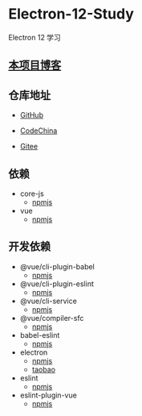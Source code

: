 # Electron-12-Study

Electron 12 学习

## [本项目博客](https://blog.csdn.net/qq_32596527/category_11078908.html)

## 仓库地址

- [GitHub](https://github.com/xuxiaowei-com-cn/Electron-12-Study)

- [CodeChina](https://codechina.csdn.net/xuxiaowei-com-cn/Electron-12-Study)

- [Gitee](https://gitee.com/xuxiaowei-com-cn/Electron-12-Study)

## 依赖

- core-js
    - [npmjs](https://www.npmjs.com/package/core-js)
- vue
    - [npmjs](https://www.npmjs.com/package/vue)

## 开发依赖

- @vue/cli-plugin-babel
    - [npmjs](https://www.npmjs.com/package/@vue/cli-plugin-babel)
- @vue/cli-plugin-eslint
    - [npmjs](https://www.npmjs.com/package/@vue/cli-plugin-eslint)
- @vue/cli-service
    - [npmjs](https://www.npmjs.com/package/@vue/cli-service)
- @vue/compiler-sfc
    - [npmjs](https://www.npmjs.com/package/@vue/compiler-sfc)
- babel-eslint
    - [npmjs](https://www.npmjs.com/package/babel-eslint)
- electron
    - [npmjs](https://www.npmjs.com/package/electron)
    - [taobao](https://npm.taobao.org/mirrors/electron)
- eslint
    - [npmjs](https://www.npmjs.com/package/eslint)
- eslint-plugin-vue
    - [npmjs](https://www.npmjs.com/package/eslint-plugin-vue)
